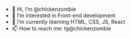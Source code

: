 - 👋 Hi, I’m @chickenzombie
- 👀 I’m interested in Front-end development
- 🌱 I’m currently learning HTML, CSS, JS, React
- 📫 How to reach me: tg@chickenzombie

<!---
chickenzombie/chickenzombie is a ✨ special ✨ repository because its `README.md` (this file) appears on your GitHub profile.
You can click the Preview link to take a look at your changes.
--->
